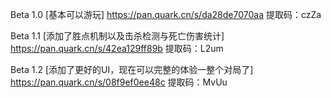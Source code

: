 Beta 1.0 [基本可以游玩] https://pan.quark.cn/s/da28de7070aa 提取码：czZa

Beta 1.1 [添加了胜点机制以及击杀检测与死亡伤害统计] https://pan.quark.cn/s/42ea129ff89b 提取码：L2um

Beta 1.2 [添加了更好的UI，现在可以完整的体验一整个对局了] https://pan.quark.cn/s/08f9ef0ee48c 提取码：MvUu